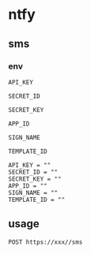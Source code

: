 # ntfy

## sms

### env

`API_KEY`

`SECRET_ID`

`SECRET_KEY`

`APP_ID`

`SIGN_NAME`

`TEMPLATE_ID`

```shell
API_KEY = ""
SECRET_ID = ""
SECRET_KEY = ""
APP_ID = ""
SIGN_NAME = ""
TEMPLATE_ID = ""
```

## usage

`POST https://xxx//sms`




